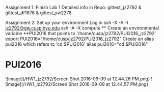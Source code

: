 Assignment 1: Finish Lab 1 
Detailed info in Repo: gittest_jz2792 & gittest_df1676 & gittest_yw2278 

Assignment 2: Set up your environment 
Log in ssh -X -A -t jz2792@gw.cusp.nyu.edu ssh -A -X compute ** 
Create an environmental variable **PUI2016 that points to '/home/cusp/jz2792/PUI2016_jz2792'  
      export PUI2016="/home/cusp/jz2792/PUI2016_jz2792"
Create an alias pui2016 which refers to 'cd $PUI2016'
      alias pui2016="cd $PUI2016"
# PUI2016
![image](/HW1_jz2792/Screen Shot 2016-09-09 at 12.44.26 PM.png)
![image](/HW1_jz2792/Screen Shot 2016-09-09 at 12.44.57 PM.png)
